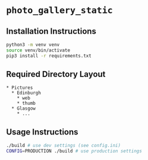 # `photo_gallery_static`

## Installation Instructions

```bash
python3 -m venv venv
source venv/bin/activate
pip3 install -r requirements.txt
```

## Required Directory Layout

    * Pictures
      * Edinburgh
        * web
        * thumb
      * Glasgow
        * ...

## Usage Instructions

```bash
./build # use dev settings (see config.ini)
CONFIG=PRODUCTION ./build # use production settings
```
